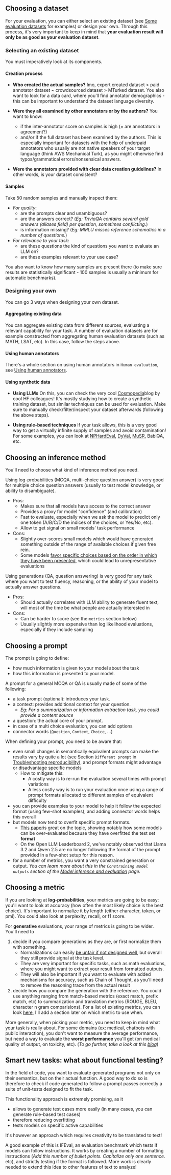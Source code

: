 ## Choosing a dataset
For your evaluation, you can either select an existing dataset (see [Some evaluation datasets](https://github.com/huggingface/evaluation-guidebook/blob/main/contents/Automated%20benchmarks/Some%20evaluation%20datasets.md) for examples) or design your own. Through this process, it's very important to keep in mind that **your evaluation result will only be as good as your evaluation dataset**.

### Selecting an existing dataset
You must imperatively look at its components.
#### Creation process
- **Who created the actual samples?** 
Imo, expert created dataset > paid annotator dataset ~ crowdsourced dataset > MTurked dataset.
You also want to look for a data card, where you'll find annotator demographics - this can be important to understand the dataset language diversity.

- **Were they all examined by other annotators or by the authors?** 
You want to know: 
	- if the inter-annotator score on samples is high (= are annotators in agreement?)
	- and/or if the full dataset has been examined by the authors.
This is especially important for datasets with the help of underpaid annotators who usually are not native speakers of your target language (think AWS Mechanical Turk), as you might otherwise find typos/grammatical errors/nonsensical answers.

- **Were the annotators provided with clear data creation guidelines?**
In other words, is your dataset consistent?

#### Samples 
Take 50 random samples and manually inspect them:
- *For quality*:
	- are the prompts clear and unambiguous? 
	- are the answers correct? (*Eg: TriviaQA contains several gold answers (aliases field) per question, sometimes conflicting.*)
	- is information missing? (*Eg: MMLU misses reference schematics in a number of questions.*)
- *For relevance to your task*:
	- are these questions the kind of questions you want to evaluate an LLM on?
	- are these examples relevant to your use case?

You also want to know how many samples are present there (to make sure results are statistically significant - 100 samples is usually a minimum for automatic benchmarks).
### Designing your own
You can go 3 ways when designing your own dataset. 
#### Aggregating existing data
You can aggregate existing data from different sources, evaluating a relevant capability for your task. A number of evaluation datasets are for example constructed from aggregating human evaluation datasets (such as MATH, LSAT, etc). In this case, follow the steps above.
#### Using human annotators
There's a whole section on using human annotators in `Human evaluation`, see [Using human annotators](https://github.com/huggingface/evaluation-guidebook/blob/main/contents/Human%20evaluation/Using%20human%20annotators.md).
#### Using synthetic data
- **Using LLMs**
On this, you can check the very cool [Cosmopedia](https://huggingface.co/blog/cosmopedia)blog by cool HF colleagues! It's mostly studying how to create a synthetic training dataset, but similar techniques can be used for evaluation. 
Make sure to manually check/filter/inspect your dataset afterwards (following the above steps).

- **Using rule-based techniques**
If your task allows, this is a very good way to get a virtually infinite supply of samples and avoid contamination! 
For some examples, you can look at [NPHardEval](https://arxiv.org/abs/2312.14890), [DyVal](https://arxiv.org/abs/2309.17167), [MuSR](https://arxiv.org/abs/2310.16049), BabiQA, etc.

## Choosing an inference method
You'll need to choose what kind of inference method you need.

Using log-probabilities (MCQA, multi-choice question answer) is very good for multiple choice question answers (usually to test model knowledge, or ability to disambiguate). 
- Pros: 
	- Makes sure that all models have access to the correct answer
	- Provides a proxy for model "confidence" (and calibration)
	- Fast to evaluate, especially when we ask the model to predict only one token (A/B/C/D the indices of the choices, or Yes/No, etc).
	- Allow to get signal on small models' task performance 
- Cons: 
	- Slightly over-scores small models which would have generated something outside of the range of available choices if given free rein.
	- Some models [favor specific choices based on the order in which they have been presented](https://arxiv.org/abs/2309.03882), which could lead to unrepresentative evaluations

Using generations (QA, question answering) is very good for any task where you want to test fluency, reasoning, or the ability of your model to actually answer questions.
- Pros:
	- Should actually correlates with LLM ability to generate fluent text, will most of the time be what people are actually interested in
- Cons:
	- Can be harder to score (see the `metrics` section below)
	- Usually slightly more expensive than log likelihood evaluations, especially if they include sampling

## Choosing a prompt
The prompt is going to define:
- how much information is given to your model about the task
- how this information is presented to your model.

A prompt for a general MCQA or QA is usually made of some of the following:
- a task prompt (optional): introduces your task.
- a context: provides additional context for your question.
	- *Eg: For a summarization or information extraction task, you could provide a content source*
- a question: the actual core of your prompt.
- in case of a multi choice evaluation, you can add options
- connector words (`Question`, `Context`, `Choice`, ...)

When defining your prompt, you need to be aware that:
- even small changes in semantically equivalent prompts can make the results vary by quite a lot (see Section `Different prompt` in [Troubleshooting reproducibility](https://github.com/huggingface/evaluation-guidebook/blob/main/contents/Troubleshooting/Troubleshooting%20reproducibility.md)), and prompt formats might advantage or disadvantage specific models
	- How to mitigate this: 
		- A costly way is to re-run the evaluation several times with prompt variations
		- A less costly way is to run your evaluation once using a range of prompt formats allocated to different samples of equivalent difficulty
- you can provide examples to your model to help it follow the expected format (using few-shot examples), and adding connector words helps this overall
- but models now tend to overfit specific prompt formats. 
	- [This paper](https://arxiv.org/abs/2407.07890)is great on the topic, showing notably how some models can be over-evaluated because they have overfitted the test set **format**
	- On the Open LLM Leaderboard 2, we've notably observed that Llama 3.2 and Qwen 2.5 are no longer following the format of the prompt provided in a few-shot setup for this reason.
- for a number of metrics, you want a very constrained generation or output. 
  *You can learn more about this in the `Constraining model outputs` section of the [Model inference and evaluation](https://github.com/huggingface/evaluation-guidebook/blob/main/contents/General%20knowledge/Model%20inference%20and%20evaluation.md) page.*

## Choosing a metric
If you are looking at **log-probabilities**, your metrics are going to be easy: you'll want to look at accuracy (how often the most likely choice is the best choice). It's important to normalize it by length (either character, token, or pmi). You could also look at perplexity, recall, or f1 score.

For **generative** evaluations, your range of metrics is going to be wider. 
You'll need to 
1. decide if you compare generations as they are, or first normalize them with something. 
	- Normalizations can easily [be unfair if not designed well](https://huggingface.co/blog/open-llm-leaderboard-drop), but overall they still provide signal at the task level.
	- They are very important for specific tasks, such as math evaluations, where you might want to extract your result from formatted outputs.
	- They will also be important if you want to evaluate with added mechanisms for accuracy, such as Chain of Thought, as you'll need to remove the reasoning trace from the actual result
2. decide how you compare the generation with the reference. 
   You could use anything ranging from match-based metrics (exact match, prefix match, etc) to summarization and translation metrics (ROUGE, BLEU, character n gram comparisions). For a list of existing metrics, you can look [here](https://github.com/huggingface/lighteval/wiki/Metric-List), I'll add a section later on which metric to use when.

More generally, when picking your metric, you need to keep in mind what your task is really about. For some domains (ex: medical, chatbots with public interaction), you don't want to measure the average performance, but need a way to evaluate the **worst performance** you'll get (on medical quality of output, on toxicity, etc). (*To go further, take a look at this [blog](https://ehudreiter.com/2024/07/10/challenges-in-evaluating-llms/)*)

## Smart new tasks: what about functional testing?
In the field of code, you want to evaluate generated programs not only on their semantics, but on their actual function. A good way to do so is therefore to check if code generated to follow a prompt passes correctly a suite of unit-tests designed to fit the task.

This functionality approach is extremely promising, as it 
- allows to generate test cases more easily (in many cases, you can generate rule-based test cases)
- therefore reducing overfitting
- tests models on specific active capabilities

It's however an approach which requires creativity to be translated to text! 

A good example of this is IFEval, an evaluation benchmark which tests if models can follow instructions. It works by creating a number of formatting instructions (*Add this number of bullet points. Capitalize only one sentence.* etc), and strictly testing if the format is followed. More work is clearly needed to extend this idea to other features of text to analyze!
